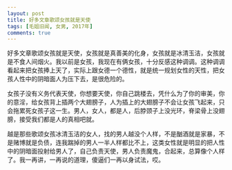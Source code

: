 ```yaml
---
layout: post
title: 好多文章歌颂女孩就是天使
tags: [毛姐旧闻, 女男, 2017年]
comments: true
---
```


好多文章歌颂女孩就是天使，女孩就是真善美的化身，女孩就是冰清玉洁，女孩就是不食人间烟火。我以前是女孩，我现在有俩女孩，十分反感这种调调。这种调调看起来把女孩捧上天了，实际上跟女德一个德性，就是统一规划女性的天性，把女孩人性中的阴暗面人为压下去，是很危险的。

女孩子没有义务代表天使，你想要天使，你自己跳楼去，凭什么为了你的审美，你的意淫，给女孩背上插两个大翅膀子，人为插上的大翅膀子不会让女孩飞起来，只会拖累死女孩子这一生。男人，女人，都是人，后脖颈子上没光环，脊梁骨上没翅膀，接受我们都是人的真相吧就。

越是那些歌颂女孩冰清玉洁的女人，找的男人越没个人样，不是酗酒就是家暴，不是赌博就是负债，连我踹掉的男人一半人样都比不上，这类女性就是明显的把人性中的阴暗面投射给男人了，自己负责天使，男人负责魔鬼，合起来，总算像个人样了。我一再讲，一再说的道理，傻逼们一再以身试法，哎。
